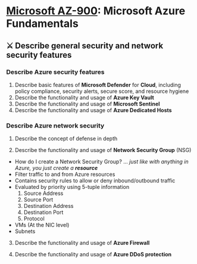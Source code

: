 # [Microsoft AZ-900](az-900-index.md): Microsoft Azure Fundamentals

## ⚔️ Describe general security and network security features

### Describe Azure security features
1. Describe basic features of **Microsoft Defender** for **Cloud**, including policy compliance, security alerts, secure score, and resource hygiene
2. Describe the functionality and usage of **Azure Key Vault**
3. Describe the functionality and usage of **Microsoft Sentinel**
4. Describe the functionality and usage of **Azure Dedicated Hosts**

### Describe Azure network security
1. Describe the concept of defense in depth

2. Describe the functionality and usage of **Network Security Group** (NSG)
+ How do I create a Network Security Group? ... _just like with anything in Azure, you just create a **resource**_
+ Filter traffic to and from Azure resources
+ Contains security rules to allow or deny inbound/outbound traffic
+ Evaluated by priority using 5-tuple information
  1. Source Address
  2. Source Port
  3. Destination Address
  4. Destination Port
  5. Protocol
+ VMs (At the NIC level)
+ Subnets

3. Describe the functionality and usage of **Azure Firewall**

4. Describe the functionality and usage of **Azure DDoS protection**

